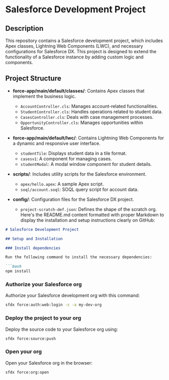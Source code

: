 # Salesforce Development Project

## Description

This repository contains a Salesforce development project, which includes Apex classes, Lightning Web Components (LWC), and necessary configurations for Salesforce DX. This project is designed to extend the functionality of a Salesforce instance by adding custom logic and components.

## Project Structure

- **force-app/main/default/classes/**: Contains Apex classes that implement the business logic.
  - `AccountController.cls`: Manages account-related functionalities.
  - `StudentController.cls`: Handles operations related to student data.
  - `CasesController.cls`: Deals with case management processes.
  - `OpportunityController.cls`: Manages opportunities within Salesforce.

- **force-app/main/default/lwc/**: Contains Lightning Web Components for a dynamic and responsive user interface.
  - `studentTile`: Displays student data in a tile format.
  - `casesv1`: A component for managing cases.
  - `studentModal`: A modal window component for student details.

- **scripts/**: Includes utility scripts for the Salesforce environment.
  - `apex/hello.apex`: A sample Apex script.
  - `soql/account.soql`: SOQL query script for account data.

- **config/**: Configuration files for the Salesforce DX project.
  - `project-scratch-def.json`: Defines the shape of the scratch org.
Here's the README.md content formatted with proper Markdown to display the installation and setup instructions clearly on GitHub:

```markdown
# Salesforce Development Project

## Setup and Installation

### Install dependencies

Run the following command to install the necessary dependencies:

```bash
npm install
```

### Authorize your Salesforce org

Authorize your Salesforce development org with this command:

```bash
sfdx force:auth:web:login -s -a my-dev-org
```

### Deploy the project to your org

Deploy the source code to your Salesforce org using:

```bash
sfdx force:source:push
```

### Open your org

Open your Salesforce org in the browser:

```bash
sfdx force:org:open
